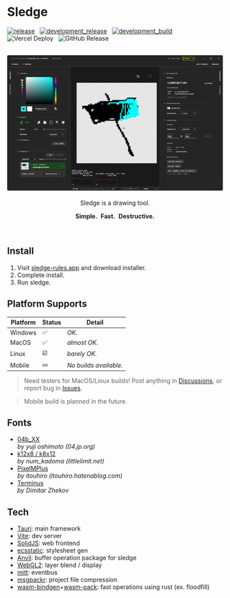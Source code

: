 # Sledge

[![release](https://github.com/sledge-pdm/sledge/actions/workflows/release.yml/badge.svg)](https://github.com/sledge-pdm/sledge/actions/workflows/release.yml)
&nbsp;
[![development_release](https://github.com/sledge-pdm/sledge/actions/workflows/development_release.yml/badge.svg)](https://github.com/sledge-pdm/sledge/actions/workflows/development_release.yml)
&nbsp;
[![development_build](https://github.com/sledge-pdm/sledge/actions/workflows/development_build.yml/badge.svg)](https://github.com/sledge-pdm/sledge/actions/workflows/development_build.yml)
&nbsp;
![Vercel Deploy](https://deploy-badge.vercel.app/vercel/sledge-gold)
&nbsp;
![GitHub Release](https://img.shields.io/github/v/release/sledge-pdm/sledge)

<div align="center">

<br>

<img src="https://github.com/sledge-pdm/sledge-assets/blob/0a516e7a70669d60c370e400b2b2e83e74eb6c07/0827sledge_dark.png?raw=true" alt="the visual of sledge." width=600 />

<br>
<br>
Sledge is a drawing tool.

**Simple.**&nbsp;&nbsp;**Fast.**&nbsp;&nbsp;**Destructive.**

</div>

<br>

## Install

1. Visit [sledge-rules.app](https://www.sledge-rules.app/) and download installer.
2. Complete install.
3. Run sledge.

## Platform Supports

| Platform | Status                  | Detail                 |
| -------- | ----------------------- | -----------------------|
| Windows  | :white_check_mark:      | _OK._                  |
| MacOS    | :white_check_mark:      | _almost OK._           |
| Linux    | :ballot_box_with_check: | _barely OK._           |
| Mobile   | :zzz:                   | _No builds available._ |

> Need testers for MacOS/Linux builds! Post anything in [Discussions](https://github.com/sledge-pdm/sledge/discussions), or report bug in [Issues](https://github.com/sledge-pdm/sledge/issues).

> Mobile build is planned in the future.

## Fonts

- [04b_XX](http://www.04.jp.org)\
  _by yuji oshimoto (04.jp.org)_
- [k12x8 / k8x12](https://littlelimit.net/k12x8.htm)\
  _by num_kadoma (littlelimit.net)_
- [PixelMPlus](https://itouhiro.hatenablog.com/entry/20130602/font)\
  _by itouhiro (itouhiro.hatenablog.com)_
- [Terminus](https://files.ax86.net/terminus-ttf/)\
  _by Dimitar Zhekov_

## Tech

- [Tauri](https://github.com/tauri-apps/tauri): main framework
- [Vite](https://github.com/vitejs/vite): dev server
- [SolidJS](https://github.com/solidjs/solid): web frontend
- [ecsstatic](https://www.ecsstatic.dev/): stylesheet gen
- [Anvil](https://github.com/sledge-pdm/anvil): buffer operation package for sledge
- [WebGL2](https://developer.mozilla.org/ja/docs/Web/API/WebGL_API): layer blend / display
- [mitt](https://github.com/developit/mitt): eventbus
- [msgpackr](https://github.com/kriszyp/msgpackr/issues): project file compression
- [wasm-bindgen](https://github.com/wasm-bindgen/wasm-bindgen)+[wasm-pack](https://github.com/drager/wasm-pack): fast operations using rust (ex. floodfill)
